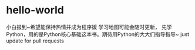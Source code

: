 # hello-world
小白报到~希望能保持热情并成为程序媛
学习地图可能会随时更新，
先学Python，用的是Python核心基础这本书。期待用Python的大大们指导指导~
just update for pull requests
